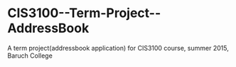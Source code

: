 # CIS3100--Term-Project--AddressBook
A term project(addressbook application) for CIS3100 course, summer 2015, Baruch College

